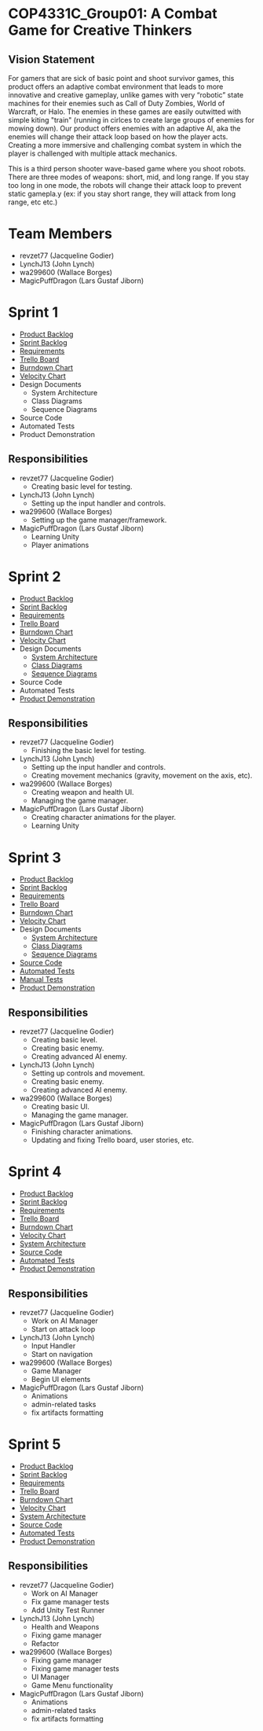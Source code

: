 # COP4331C_Group01: A Combat Game for Creative Thinkers

## Vision Statement

For gamers that are sick of basic point and shoot survivor games, this product offers an adaptive combat environment that leads to more innovative and creative gameplay, unlike games with very “robotic” state machines for their enemies such as Call of Duty Zombies, World of Warcraft, or Halo. The enemies in these games are easily outwitted with simple kiting "train" (running in cirlces to create large groups of enemies for mowing down). Our product offers enemies with an adaptive AI, aka the enemies will change their attack loop based on how the player acts. Creating a more immersive and challenging combat system in which the player is challenged with multiple attack mechanics.

This is a third person shooter wave-based game where you shoot robots. There are three modes of weapons: short, mid, and long range. If you stay too long in one mode, the robots will change their attack loop to prevent static gamepla.y (ex: if you stay short range, they will attack from long range, etc etc.)

# Team Members

- revzet77 (Jacqueline Godier)
- LynchJ13 (John Lynch)
- wa299600 (Wallace Borges)
- MagicPuffDragon (Lars Gustaf Jiborn)

# Sprint 1

- [Product Backlog](https://github.com/revzet77/COP4331C_Group01/blob/master/artifacts/product_backlog.md)
- [Sprint Backlog](https://github.com/revzet77/COP4331C_Group01/blob/master/artifacts/sprint1_backlog.md)
- [Requirements](https://github.com/revzet77/COP4331C_Group01/blob/master/artifacts/requirements.md)
- [Trello Board](https://trello.com/b/zZGtiT6a/poop-project)
- [Burndown Chart](https://docs.google.com/spreadsheets/d/1xQKtZziBmI2Kaf8Ip7wdv32spgtG4dGq3O_bcDauOf0/edit?usp=sharing)
- [Velocity Chart](https://docs.google.com/spreadsheets/d/1xQKtZziBmI2Kaf8Ip7wdv32spgtG4dGq3O_bcDauOf0/edit?usp=sharing)
- Design Documents
  - System Architecture
  - Class Diagrams
  - Sequence Diagrams
- Source Code
- Automated Tests
- Product Demonstration

## Responsibilities
- revzet77 (Jacqueline Godier)
  - Creating basic level for testing.
- LynchJ13 (John Lynch)
  - Setting up the input handler and controls.
- wa299600 (Wallace Borges)
  - Setting up the game manager/framework.
- MagicPuffDragon (Lars Gustaf Jiborn)
  - Learning Unity
  - Player animations

# Sprint 2

- [Product Backlog](https://github.com/revzet77/COP4331C_Group01/blob/master/artifacts/product_backlog.md)
- [Sprint Backlog](https://github.com/revzet77/COP4331C_Group01/blob/master/artifacts/sprint2_backlog.md)
- [Requirements](https://github.com/revzet77/COP4331C_Group01/blob/master/artifacts/requirements.md)
- [Trello Board](https://trello.com/b/zZGtiT6a/poop-project)
- [Burndown Chart](https://docs.google.com/spreadsheets/d/1xQKtZziBmI2Kaf8Ip7wdv32spgtG4dGq3O_bcDauOf0/edit?usp=sharing)
- [Velocity Chart](https://docs.google.com/spreadsheets/d/1xQKtZziBmI2Kaf8Ip7wdv32spgtG4dGq3O_bcDauOf0/edit?usp=sharing)
- Design Documents
  - [System Architecture](https://github.com/revzet77/COP4331C_Group01/blob/master/artifacts/architecture.md)
  - [Class Diagrams](https://github.com/revzet77/COP4331C_Group01/blob/master/artifacts/images/class%20diagram.png)
  - [Sequence Diagrams](https://github.com/revzet77/COP4331C_Group01/raw/master/artifacts/images/interfaceDiagram.jpg)
- Source Code
- Automated Tests
- [Product Demonstration](https://drive.google.com/file/d/12xEmVb24mWP-NjGVrVLQg7SicGMkiBcV/view)

## Responsibilities
- revzet77 (Jacqueline Godier)
  - Finishing the basic level for testing.
- LynchJ13 (John Lynch)
  - Setting up the input handler and controls.
  - Creating movement mechanics (gravity, movement on the axis, etc).
- wa299600 (Wallace Borges)
  - Creating weapon and health UI.
  - Managing the game manager.
- MagicPuffDragon (Lars Gustaf Jiborn)
  - Creating character animations for the player.
  - Learning Unity

# Sprint 3

- [Product Backlog](https://github.com/revzet77/COP4331C_Group01/blob/master/artifacts/product_backlog.md)
- [Sprint Backlog](https://github.com/revzet77/COP4331C_Group01/blob/master/artifacts/sprint3_backlog.md)
- [Requirements](https://github.com/revzet77/COP4331C_Group01/blob/master/artifacts/requirements.md)
- [Trello Board](https://trello.com/b/zZGtiT6a/poop-project)
- [Burndown Chart](https://docs.google.com/spreadsheets/d/1xQKtZziBmI2Kaf8Ip7wdv32spgtG4dGq3O_bcDauOf0/edit?usp=sharing)
- [Velocity Chart](https://docs.google.com/spreadsheets/d/1xQKtZziBmI2Kaf8Ip7wdv32spgtG4dGq3O_bcDauOf0/edit?usp=sharing)
- Design Documents
  - [System Architecture](https://github.com/revzet77/COP4331C_Group01/blob/master/artifacts/architecture.md)
  - [Class Diagrams](https://github.com/revzet77/COP4331C_Group01/blob/master/artifacts/images/class%20diagram.png)
  - [Sequence Diagrams](https://github.com/revzet77/COP4331C_Group01/raw/master/artifacts/images/interfaceDiagram.jpg)
- [Source Code](https://github.com/revzet77/COP4331C_Group01/tree/master/Assets/_Scripts)
- [Automated Tests](https://github.com/revzet77/COP4331C_Group01/blob/master/Assets/_Scripts/testing.cs)
- [Manual Tests](https://github.com/revzet77/COP4331C_Group01/blob/master/artifacts/manual_tests.md)
- [Product Demonstration](https://streamable.com/eq4mc)

## Responsibilities
- revzet77 (Jacqueline Godier)
  - Creating basic level.
  - Creating basic enemy.
  - Creating advanced AI enemy.
- LynchJ13 (John Lynch)
  - Setting up controls and movement.
  - Creating basic enemy.
  - Creating advanced AI enemy.
- wa299600 (Wallace Borges)
  - Creating basic UI.
  - Managing the game manager.
- MagicPuffDragon (Lars Gustaf Jiborn)
  - Finishing character animations.
  - Updating and fixing Trello board, user stories, etc.

# Sprint 4

- [Product Backlog](https://github.com/revzet77/COP4331C_Group01/blob/master/artifacts/product4_backlog.md)
- [Sprint Backlog](https://github.com/revzet77/COP4331C_Group01/blob/master/artifacts/sprint4_backlog.md)
- [Requirements](https://github.com/revzet77/COP4331C_Group01/blob/master/artifacts/requirements.md)
- [Trello Board](https://trello.com/b/zZGtiT6a/poop-project)
- [Burndown Chart](https://docs.google.com/spreadsheets/d/1xQKtZziBmI2Kaf8Ip7wdv32spgtG4dGq3O_bcDauOf0/edit?usp=sharing#gid=1942920166)
- [Velocity Chart](https://docs.google.com/spreadsheets/d/1xQKtZziBmI2Kaf8Ip7wdv32spgtG4dGq3O_bcDauOf0/edit?usp=sharing)
- [System Architecture](https://github.com/revzet77/COP4331C_Group01/blob/master/artifacts/architecture.md)
- [Source Code](https://github.com/revzet77/COP4331C_Group01/tree/master/Assets/_Scripts)
- [Automated Tests](https://github.com/revzet77/COP4331C_Group01/blob/master/Assets/_Scripts/testing.cs)
- [Product Demonstration](https://streamable.com/3z10x)

## Responsibilities
- revzet77 (Jacqueline Godier)
  - Work on AI Manager
  - Start on attack loop
- LynchJ13 (John Lynch)
  - Input Handler 
   - Start on navigation
- wa299600 (Wallace Borges)
  - Game Manager
  - Begin UI elements
- MagicPuffDragon (Lars Gustaf Jiborn)
  - Animations
  - admin-related tasks
  - fix artifacts formatting

# Sprint 5

- [Product Backlog](https://github.com/revzet77/COP4331C_Group01/blob/master/artifacts/product5_backlog.md)
- [Sprint Backlog](https://github.com/revzet77/COP4331C_Group01/blob/master/artifacts/sprint5_backlog.md)
- [Requirements](https://github.com/revzet77/COP4331C_Group01/blob/master/artifacts/requirements.md)
- [Trello Board](https://trello.com/b/zZGtiT6a/poop-project)
- [Burndown Chart](https://docs.google.com/spreadsheets/d/1xQKtZziBmI2Kaf8Ip7wdv32spgtG4dGq3O_bcDauOf0/edit?usp=sharing#gid=1572696444)
- [Velocity Chart](https://docs.google.com/spreadsheets/d/1xQKtZziBmI2Kaf8Ip7wdv32spgtG4dGq3O_bcDauOf0/edit?usp=sharing)
- [System Architecture](https://github.com/revzet77/COP4331C_Group01/blob/master/artifacts/architecture.md)
- [Source Code](https://github.com/revzet77/COP4331C_Group01/tree/master/Assets/_Scripts)
- [Automated Tests](https://github.com/revzet77/COP4331C_Group01/blob/master/Assets/_Scripts/Tests/Testing.cs)
- [Product Demonstration](https://streamable.com/3z10x)


## Responsibilities
- revzet77 (Jacqueline Godier)
  - Work on AI Manager
  - Fix game manager tests
  - Add Unity Test Runner
- LynchJ13 (John Lynch)
  - Health and Weapons
  - Fixing game manager
  - Refactor 
- wa299600 (Wallace Borges)
  - Fixing game manager
  - Fixing game manager tests
  - UI Manager
  - Game Menu functionality
- MagicPuffDragon (Lars Gustaf Jiborn)
  - Animations
  - admin-related tasks
  - fix artifacts formatting
